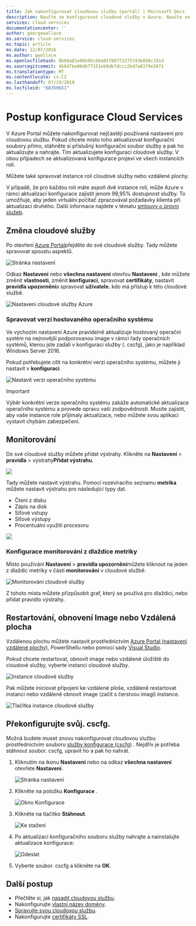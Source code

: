```yaml
---
title: Jak nakonfigurovat cloudovou službu (portál) | Microsoft Docs
description: Naučte se konfigurovat cloudové služby v Azure. Naučte se aktualizovat konfiguraci cloudové služby a nakonfigurovat vzdálený přístup k instancím rolí. V těchto příkladech se používá Azure Portal.
services: cloud-services
documentationcenter: ''
author: georgewallace
ms.service: cloud-services
ms.topic: article
ms.date: 12/07/2016
ms.author: gwallace
ms.openlocfilehash: 8b60a81e06b95c69a02f88ff3275743b056c191d
ms.sourcegitcommit: 4b647be06d677151eb9db7dccc2bd7a8379e5871
ms.translationtype: MT
ms.contentlocale: cs-CZ
ms.lasthandoff: 07/19/2019
ms.locfileid: "68359651"
---
```

# <a name="how-to-configure-cloud-services"></a>Postup konfigurace Cloud Services

V Azure Portal můžete nakonfigurovat nejčastěji používaná nastavení pro cloudovou službu. Pokud chcete místo toho aktualizovat konfigurační soubory přímo, stáhněte si příslušný konfigurační soubor služby a pak ho aktualizujte a nahrajte. Tím aktualizujete konfiguraci cloudové služby. V obou případech se aktualizovaná konfigurace projeví ve všech instancích rolí.

Můžete také spravovat instance rolí cloudové služby nebo vzdálené plochy.

V případě, že pro každou roli máte aspoň dvě instance rolí, může Azure v rámci aktualizací konfigurace zajistit jenom 99,95% dostupnost služby. To umožňuje, aby jeden virtuální počítač zpracovával požadavky klienta při aktualizaci druhého. Další informace najdete v tématu [smlouvy o úrovni služeb](https://azure.microsoft.com/support/legal/sla/).

## <a name="change-a-cloud-service"></a>Změna cloudové služby

Po otevření [Azure Portal](https://portal.azure.com/)přejděte do své cloudové služby. Tady můžete spravovat spoustu aspektů.

![Stránka nastavení](./media/cloud-services-how-to-configure-portal/cloud-service.png)

Odkaz **Nastavení** nebo **všechna nastavení** otevřou **Nastavení** , kde můžete změnit **vlastnosti**, změnit **konfiguraci**, spravovat **certifikáty**, nastavit **pravidla upozornění**a spravovat **uživatele.** kdo má přístup k této cloudové službě.

![Nastavení cloudové služby Azure](./media/cloud-services-how-to-configure-portal/cs-settings-blade.png)

### <a name="manage-guest-os-version"></a>Spravovat verzi hostovaného operačního systému

Ve výchozím nastavení Azure pravidelně aktualizuje hostovaný operační systém na nejnovější podporovanou image v rámci řady operačních systémů, kterou jste zadali v konfiguraci služby (. cscfg), jako je například Windows Server 2016.

Pokud potřebujete cílit na konkrétní verzi operačního systému, můžete ji nastavit v **konfiguraci**.

![Nastavit verzi operačního systému](./media/cloud-services-how-to-configure-portal/cs-settings-config-guestosversion.png)

>[!IMPORTANT]
> Výběr konkrétní verze operačního systému zakáže automatické aktualizace operačního systému a provede opravu vaší zodpovědnosti. Musíte zajistit, aby vaše instance role přijímaly aktualizace, nebo můžete svou aplikaci vystavit chybám zabezpečení.

## <a name="monitoring"></a>Monitorování

Do své cloudové služby můžete přidat výstrahy. Klikněte na **Nastavení** > **pravidla** > výstrahy**Přidat výstrahu**.

![](./media/cloud-services-how-to-configure-portal/cs-alerts.png)

Tady můžete nastavit výstrahu. Pomocí rozevíracího seznamu **metrika** můžete nastavit výstrahu pro následující typy dat.

* Čtení z disku
* Zápis na disk
* Síťové vstupy
* Síťové výstupy
* Procentuální využití procesoru

![](./media/cloud-services-how-to-configure-portal/cs-alert-item.png)

### <a name="configure-monitoring-from-a-metric-tile"></a>Konfigurace monitorování z dlaždice metriky

Místo používání **Nastavení** > **pravidla upozornění**můžete kliknout na jeden z dlaždic metriky v části **monitorování** v cloudové službě.

![Monitorování cloudové služby](./media/cloud-services-how-to-configure-portal/cs-monitoring.png)

Z tohoto místa můžete přizpůsobit graf, který se používá pro dlaždici, nebo přidat pravidlo výstrahy.

## <a name="reboot-reimage-or-remote-desktop"></a>Restartování, obnovení Image nebo Vzdálená plocha

Vzdálenou plochu můžete nastavit prostřednictvím [Azure Portal (nastavení vzdálené plochy)](cloud-services-role-enable-remote-desktop-new-portal.md), PowerShellu nebo pomocí [](cloud-services-role-enable-remote-desktop-powershell.md)sady [Visual Studio](cloud-services-role-enable-remote-desktop-visual-studio.md).

Pokud chcete restartovat, obnovit image nebo vzdálené úložiště do cloudové služby, vyberte instanci cloudové služby.

![Instance cloudové služby](./media/cloud-services-how-to-configure-portal/cs-instance.png)

Pak můžete iniciovat připojení ke vzdálené ploše, vzdáleně restartovat instanci nebo vzdáleně obnovit image (začít s čerstvou imagí) instance.

![Tlačítka instance cloudové služby](./media/cloud-services-how-to-configure-portal/cs-instance-buttons.png)

## <a name="reconfigure-your-cscfg"></a>Překonfigurujte svůj. cscfg.

Možná budete muset znovu nakonfigurovat cloudovou službu prostřednictvím souboru [služby konfigurace (cscfg)](cloud-services-model-and-package.md#cscfg) . Nejdřív je potřeba stáhnout soubor. cscfg, upravit ho a pak ho nahrát.

1. Kliknutím na ikonu **Nastavení** nebo na odkaz **všechna nastavení** otevřete **Nastavení**.

    ![Stránka nastavení](./media/cloud-services-how-to-configure-portal/cloud-service.png)
2. Klikněte na položku **Konfigurace** .

    ![Okno Konfigurace](./media/cloud-services-how-to-configure-portal/cs-settings-config.png)
3. Klikněte na tlačítko **Stáhnout**.

    ![Ke stažení](./media/cloud-services-how-to-configure-portal/cs-settings-config-panel-download.png)
4. Po aktualizaci konfiguračního souboru služby nahrajte a nainstalujte aktualizace konfigurace:

    ![Odeslat](./media/cloud-services-how-to-configure-portal/cs-settings-config-panel-upload.png)
5. Vyberte soubor. cscfg a klikněte na **OK**.

## <a name="next-steps"></a>Další postup

* Přečtěte si, jak [nasadit cloudovou službu](cloud-services-how-to-create-deploy-portal.md).
* Nakonfigurujte [vlastní název domény](cloud-services-custom-domain-name-portal.md).
* [Spravujte svou cloudovou službu](cloud-services-how-to-manage-portal.md).
* Nakonfigurujte [certifikáty SSL](cloud-services-configure-ssl-certificate-portal.md).
